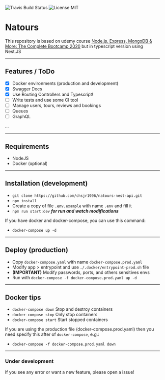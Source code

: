 ![Travis Build Status](https://travis-ci.com/chsjr1996/natours-nest-api.svg?branch=main) ![License MIT](https://img.shields.io/github/license/chsjr1996/natours-nest-api)

# Natours

This repository is based on udemy course [Node.js, Express, MongoDB & More: The Complete Bootcamp 2020](https://www.udemy.com/course/nodejs-express-mongodb-bootcamp/) but in typescript version using Nest.JS

---

## Features / ToDo

- [x] Docker environments (production and development)
- [x] Swagger Docs
- [x] Use Routing Controllers and Typescript!
- [ ] Write tests and use some CI tool
- [ ] Manage users, tours, reviews and bookings
- [ ] Queues
- [ ] GraphQL

...

---

## Requirements

- NodeJS
- Docker (optional)

---

## Installation (development)

- `git clone https://github.com/chsjr1996/natours-nest-api.git`
- `npm install`
- Create a copy of file `.env.example` with name `.env` and fill it
- `npm run start:dev` **_for run and watch modifications_**

If you have docker and docker-compose, you can use this command:

- `docker-compose up -d`

---

## Deploy (production)

- Copy `docker-compose.yaml` with name `docker-compose.prod.yaml`
- Modify app > entrypoint and use `./.docker/entrypoint-prod.sh` file
- **(IMPORTANT)** Modify passwords, ports, and others sensitives envs
- Run with `docker-compose -f docker-compose.prod.yaml up -d `

---

## Docker tips

- `docker-compose down` Stop and destroy containers
- `docker-compose stop` Only stop containers
- `docker-compose start` Start stopped containers

If you are using the production file (docker-compose.prod.yaml) then you need specify this after of `docker-compose`, e.g.:

- `docker-compose -f docker-compose.prod.yaml down`

---

### Under development

If you see any error or want a new feature, please open a issue!
